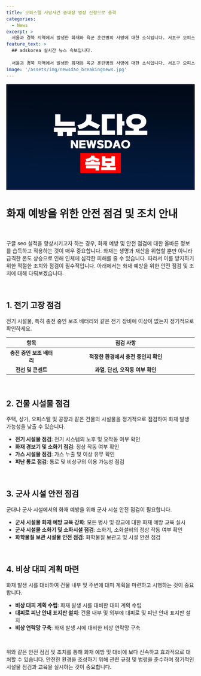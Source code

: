 ```yaml
---
title: 오피스텔 사망사건 중대장 영장 신청으로 충격
categories:
  - News
excerpt: >
  서울과 경북 지역에서 발생한 화재와 육군 훈련병의 사망에 대한 소식입니다. 서초구 오피스텔과 구로구 공구상가에서 발생한 화재로 주민들이 대피하고, 소방관들이 불을 진압하는 모습이 전해졌습니다. 또한, 경북 김천시 산업단지의 공장에서도 큰 화재가 발생하여 화상을 입은 사람이 발생했습니다. 그리고 육군 신병교육대에서 발생한 훈련병의 사망 사건으로 경찰이 중대장과 부중대장에 대한 구속영장을 신청했습니다. 해당 사건은 계속해서 조사 중에 있습니다.
feature_text: >
  ## adskorea 실시간 뉴스 속보입니다.

  서울과 경북 지역에서 발생한 화재와 육군 훈련병의 사망에 대한 소식입니다. 서초구 오피스텔과 구로구 공구상가에서 발생한 화재로 주민들이 대피하고, 소방관들이 불을 진압하는 모습이 전해졌습니다. 또한, 경북 김천시 산업단지의 공장에서도 큰 화재가 발생하여 화상을 입은 사람이 발생했습니다. 그리고 육군 신병교육대에서 발생한 훈련병의 사망 사건으로 경찰이 중대장과 부중대장에 대한 구속영장을 신청했습니다. 해당 사건은 계속해서 조사 중에 있습니다.
image: '/assets/img/newsdao_breakingnews.jpg'
---
```


<p><img src="/assets/img/newsdao_breakingnews.jpg" alt="adskorea 속보" /></p>

<h1>화재 예방을 위한 안전 점검 및 조치 안내</h1>

<p data-ke-size="size16">&nbsp;</p>

<p>구글 seo 실적을 향상시키고자 하는 경우, 화재 예방 및 안전 점검에 대한 올바른 정보를 습득하고 적용하는 것이 매우 중요합니다. 화재는 생명과 재산을 위협할 뿐만 아니라 급격한 온도 상승으로 인해 인체에 심각한 피해를 줄 수 있습니다. 따라서 이를 방지하기 위한 적절한 조치와 점검이 필수적입니다. 아래에서는 화재 예방을 위한 안전 점검 및 조치에 대해 다뤄보겠습니다.</p>

<p data-ke-size="size16">&nbsp;</p>

<h2 data-ke-size="size26">1. 전기 고장 점검</h2>

<p data-ke-size="size16">전기 시설물, 특히 충전 중인 보조 배터리와 같은 전기 장비에 이상이 없는지 정기적으로 확인하세요.</p>

<table>
<thead>
<tr>
<th style="text-align: center; width: 150px;"><b>항목</b></th>
<th style="text-align: center; width: 450px;"><b>점검 사항</b></th>
</tr>
</thead>
<tbody>
<tr>
<td style="text-align: center; height: 17px;"><b>충전 중인 보조 배터리</b></td>
<td style="text-align: center; height: 17px;"><b>적정한 환경에서 충전 중인지 확인</b></td>
</tr>
<tr>
<td style="text-align: center; height: 17px;"><b>전선 및 콘센트</b></td>
<td style="text-align: center; height: 17px;"><b>과열, 단선, 오작동 여부 확인</b></td>
</tr>
</tbody>
</table>

<p data-ke-size="size16">&nbsp;</p>

<h2 data-ke-size="size26">2. 건물 시설물 점검</h2>

<p data-ke-size="size16">주택, 상가, 오피스텔 및 공장과 같은 건물의 시설물을 정기적으로 점검하여 화재 발생 가능성을 낮출 수 있습니다.</p>

<ul>
<li><b>전기 시설물 점검</b>: 전기 시스템의 노후 및 오작동 여부 확인</li>
<li><b>화재 경보기 및 소화기 점검</b>: 정상 작동 여부 확인</li>
<li><b>가스 시설물 점검</b>: 가스 누출 및 이상 유무 확인</li>
<li><b>피난 통로 점검</b>: 통로 및 비상구의 이용 가능성 점검</li>
</ul>

<p data-ke-size="size16">&nbsp;</p>

<h2 data-ke-size="size26">3. 군사 시설 안전 점검</h2>

<p data-ke-size="size16">군대나 군사 시설에서의 화재 예방을 위해 군사 시설 안전 점검이 필요합니다.</p>

<ul>
<li><b>군사 시설물 화재 예방 교육 강화</b>: 모든 병사 및 장교에 대한 화재 예방 교육 실시</li>
<li><b>군사 시설물 소화기 및 소화시설 점검</b>: 소화기, 소화설비의 정상 작동 여부 확인</li>
<li><b>화학물질 보관 시설물 안전 점검</b>: 화학물질 보관고 및 시설 안전 점검</li>
</ul>

<p data-ke-size="size16">&nbsp;</p>

<h2 data-ke-size="size26">4. 비상 대피 계획 마련</h2>

<p data-ke-size="size16">화재 발생 시를 대비하여 건물 내부 및 주변에 대피 계획을 마련하고 시행하는 것이 중요합니다.</p>

<ul>
<li><b>비상 대피 계획 수립</b>: 화재 발생 시를 대비한 대피 계획 수립</li>
<li><b>대피로 피난 안내 표지판 설치</b>: 건물 내부 및 외부에 대피로 및 피난 안내 표지판 설치</li>
<li><b>비상 연락망 구축</b>: 화재 발생 시에 대비한 비상 연락망 구축</li>
</ul>

<p data-ke-size="size16">&nbsp;</p>

<p data-ke-size="size16">위와 같은 안전 점검 및 조치를 통해 화재 예방 및 대비에 보다 신속하고 효과적으로 대처할 수 있습니다. 안전한 환경을 조성하기 위해 관련 규정 및 법령을 준수하며 정기적인 시설물 점검과 교육을 실시하는 것이 중요합니다.</p>

<p data-ke-size="size16">&nbsp;</p>

